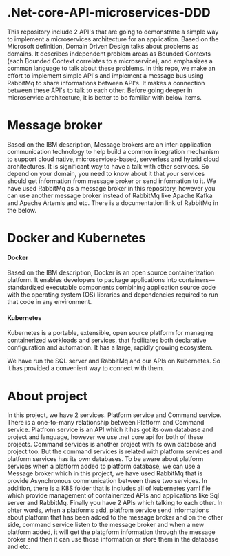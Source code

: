 # .Net-core-API-microservices-DDD
This repository include 2 API's that are going to demonstrate a simple way to implement a microservices architecture for an application. Based on the Microsoft definition, Domain Driven Design talks about problems as domains. It describes independent problem areas as Bounded Contexts (each Bounded Context correlates to a microservice), and emphasizes a common language to talk about these problems. In this repo, we make an effort to implement simple API's and implement a message bus using RabbitMq to share informations between API's. It makes a connection between these API's to talk to each other. Before going deeper in microservice architecture, it is better to bo familiar with below items.

# Message broker
Based on the IBM description, Message brokers are an inter-application communication technology to help build a common integration mechanism to support cloud native, microservices-based, serverless and hybrid cloud architectures. It is significant way to have a talk with other services. So depend on your domain, you need to know about it that your services should get information from message broker or send information to it. We have used RabbitMq as a message broker in this repository, however you can use another message broker instead of RabbitMq like Apache Kafka and Apache Artemis and etc. There is a documentation link of RabbitMq in the below.

# Docker and Kubernetes
<h4>Docker</h4>
Based on the IBM description, Docker is an open source containerization platform. It enables developers to package applications into containers—standardized executable components combining application source code with the operating system (OS) libraries and dependencies required to run that code in any environment. 

<h4>Kubernetes</h4>
Kubernetes is a portable, extensible, open source platform for managing containerized workloads and services, that facilitates both declarative configuration and automation. It has a large, rapidly growing ecosystem.

We have run the SQL server and RabbitMq and our APIs on Kubernetes. So it has provided a convenient way to connect with them.

# About project
In this project, we have 2 services. Platform service and Command service. There is a one-to-many relationship between Platform and Command service. Platfrom service is an API which it has got its own database and project and language, however we use .net core api for both of these projects. Command services is another project with its own database and project too. But the command services is related with platform services and platform services has its own databases. To be aware about platform services when a platform added to platform database, we can use a Message broker which in this project, we have used RabbitMq that is provide Asynchronous communication between these two services. In addition, there is a K8S folder that is includes all of kubernetes yaml file which provide management of containerized APIs and applications like Sql server and RabbitMq. Finally you have 2 APIs which talking to each other. In ohter words, when a platforms add, platfrom service send informations about platform that has been added to the message broker and on the other side, command service listen to the message broker and when a new platform added, it will get the platgform information through the message broker and then it can use those information or store them in the database and etc.
